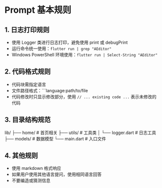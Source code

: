 # Prompt 基本规则

## 1. 日志打印规则
- 使用 Logger 类进行日志打印，避免使用 print 或 debugPrint
- 运行命令统一使用：`flutter run | grep "AEditor"`
- Windows PowerShell 环境使用：`flutter run | Select-String "AEditor"`

## 2. 代码格式规则
- 代码块需指定语言
- 文件路径格式：```language:path/to/file
- 代码修改时只显示修改部分，使用 `// ... existing code ...` 表示未修改的代码

## 3. 目录结构规范 
lib/
├── home/ # 首页相关
├── utils/ # 工具类
│ └── logger.dart # 日志工具
├── models/ # 数据模型
└── main.dart # 入口文件

## 4. 其他规则
- 使用 markdown 格式响应
- 如果用户使用其他语言提问，使用相同语言回答
- 不要编造或猜测信息
